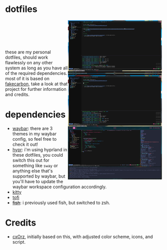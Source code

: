 # dotfiles

<img src="https://raw.githubusercontent.com/therealnv6/dotfiles/main/waybar/waybar/fakecarbon-fw-bottom/assets/image.png" 
    width="60%" 
    align="right">
<br>

<img src="https://raw.githubusercontent.com/therealnv6/dotfiles/main/waybar/waybar/fakecarbon-fw-top/assets/image.png" 
    width="60%" 
    align="right">
<br>

<img src="https://raw.githubusercontent.com/therealnv6/dotfiles/main/.assets/screenshot-1.png" 
    width="60%" 
    align="right">
<br>

these are my personal dotfiles, should work flawlessly on any other system as
long as you have all of the required dependencies. most of it is based on
[fakecarbon](https://github.com/therealnv6/fakecarbon.conf), take a look at that
project for further information and credits.

# dependencies

- [waybar](/waybar/waybar): there are 3 themes in my waybar config, so feel free
  to check it out!
- [hypr](/hypr): i'm using hyprland in these dotfiles, you could switch this out
  for something like `sway` or anything else that's supported by waybar, but
  you'll have to update the waybar workspace configuration accordingly.
- [kitty](/kitty)
- [tofi](/tofi)
- ~~[fish](/fish)~~: i previously used fish, but switched to zsh.

# Credits

- [cxOrz](https://github.com/cxOrz/dotfiles-hyprland), initially based on this,
  with adjusted color scheme, icons, and script.
